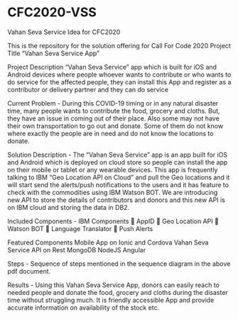 # CFC2020-VSS
Vahan Seva Service Idea for CFC2020

This is the repository for the solution offering for Call For Code 2020 Project Title “Vahan Seva Service App”

Project Description
“Vahan Seva Service” app which is built for iOS and Android devices where people whoever wants to contribute or who wants to do service for the affected people, they can install this App and register as a contributor or delivery partner and they can do service 

Current Problem -
During this COVID-19 timing or in any natural disaster time, many people wants to contribute the food, grocery and cloths. But, they have an issue in coming out of their place. Also some may not have their own transportation to go out and donate. Some of them do not know where exactly the people are in need and do not know the locations to donate.

Solution Description -
The “Vahan Seva Service” app is an app built for iOS and Android which is deployed on cloud store so people can install the app on their mobile or tablet or any wearable devices. This app is frequently talking to IBM “Geo Location API on Cloud” and pull the Geo locations and it will start send the alerts/push notifications to the users and it has feature to check with the commodities using IBM Watson BOT. We are introducing new API to store the details of contributors and donors and this new API is on IBM cloud and storing the data in DB2.

Included Components -
IBM Components
	AppID
	Geo Location API
	Watson BOT
	Language Translator
	Push Alerts

Featured Components
	Mobile App on Ionic and Cordova
	Vahan Seva Service API on Rest
	MongoDB
	NodeJS
	Angular

Steps -
Sequence of steps mentioned in the sequence diagram in the above pdf document.

Results -
Using this Vahan Seva Service App, donors can easily reach to needed people and donate the food, grocery and cloths during the disaster time without struggling much. It is friendly accessible App and provide accurate information on availability of the stock etc.
